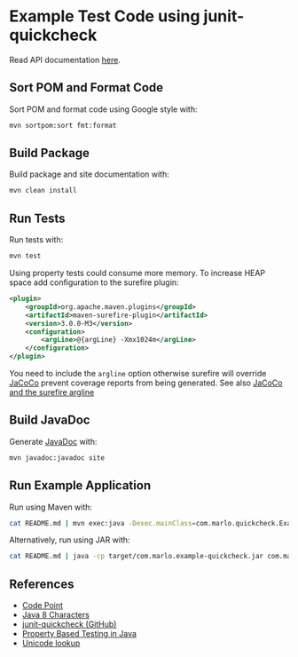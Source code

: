 # Example Test Code using junit-quickcheck

Read API documentation
[here](https://themarlogroup.gitlab.io/examples/quickcheck/).

## Sort POM and Format Code

Sort POM and format code using Google style with:

```bash
mvn sortpom:sort fmt:format
```

## Build Package

Build package and site documentation with:

```bash
mvn clean install
```

## Run Tests

Run tests with:

```bash
mvn test
```

Using property tests could consume more memory. To increase HEAP space add
configuration to the surefire plugin:

```xml
<plugin>
    <groupId>org.apache.maven.plugins</groupId>
    <artifactId>maven-surefire-plugin</artifactId>
    <version>3.0.0-M3</version>
    <configuration>
        <argLine>@{argLine} -Xmx1024m</argLine>
    </configuration>
</plugin>
```

You need to include the `argline` option otherwise surefire will override
[JaCoCo](https://www.eclemma.org/jacoco/trunk/doc/maven.html) prevent coverage
reports from being generated. See also [JaCoCo and the surefire
argline](http://www.devll.org/blog/2020/java/jacoco-argline.html)

## Build JavaDoc

Generate
[JavaDoc](https://www.oracle.com/technetwork/java/javase/documentation/index-137868.html)
with:

```bash
mvn javadoc:javadoc site
```

## Run Example Application

Run using Maven with:

```bash
cat README.md | mvn exec:java -Dexec.mainClass=com.marlo.quickcheck.ExampleApp
```

Alternatively, run using JAR with:

```bash
cat README.md | java -cp target/com.marlo.example-quickcheck.jar com.marlo.quickcheck.ExampleApp
```

## References

* [Code Point](https://en.wikipedia.org/wiki/Code_point)
* [Java 8 Characters](https://docs.oracle.com/javase/8/docs/api/java/lang/Character.html)
* [junit-quickcheck (GitHub)](https://github.com/pholser/junit-quickcheck)
* [Property Based Testing in Java](https://www.veracode.com/blog/managing-appsec/property-based-testing-java)
* [Unicode lookup](http://unicode.scarfboy.com/)
